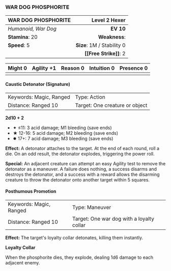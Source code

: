 ### WAR DOG PHOSPHORITE

| WAR DOG PHOSPHORITE |          **Level 2 Hexer** |
| :------------------ | -------------------------: |
| *Humanoid, War Dog* |                  **EV 10** |
| **Stamina**: 20     |              **Weakness**: |
| **Speed**: 5        | **Size**: 1M / Stability 0 |
|                     |     **[[Free Strike]]**: 2 |

| **Might** 0 | **Agility** +1 | **Reason** 0 | **Intuition** 0 | **Presence** 0 |
| ----------- | -------------- | ------------ | --------------- | -------------- |
|             |                |              |                 |                |

#### Caustic Detonator (Signature)

|                         |                                |
| :---------------------- | :----------------------------- |
| Keywords: Magic, Ranged | Type: Action                   |
| Distance: Ranged 10     | Target: One creature or object |

**2d10 + 2**

- ✦ ≤11: 3 acid damage; M1 bleeding (save ends)
- ★ 12-16: 5 acid damage; M2 bleeding (save ends)
- ✸ 17+: 7 acid damage; M3 bleeding (save ends)

**Effect:** A detonator attaches to the target. At the end of each round, roll a die. On an odd result, the detonator explodes, triggering the power roll.

**Special:** An adjacent creature can attempt an easy Agility test to remove the detonator as a maneuver. A failure does nothing, a success disarms and destroys the detonator, and a success with a reward allows the disarming creature to throw the detonator onto another target within 5 squares.

#### Posthumous Promotion

|                         |                                           |
| :---------------------- | :---------------------------------------- |
| Keywords: Magic, Ranged | Type: Maneuver                            |
| Distance: Ranged 10     | Target: One war dog with a loyalty collar |

**Effect:** The target's loyalty collar detonates, killing them instantly.

**Loyalty Collar**

When the phosphorite dies, they explode, dealing 1d6 damage to each adjacent enemy.
